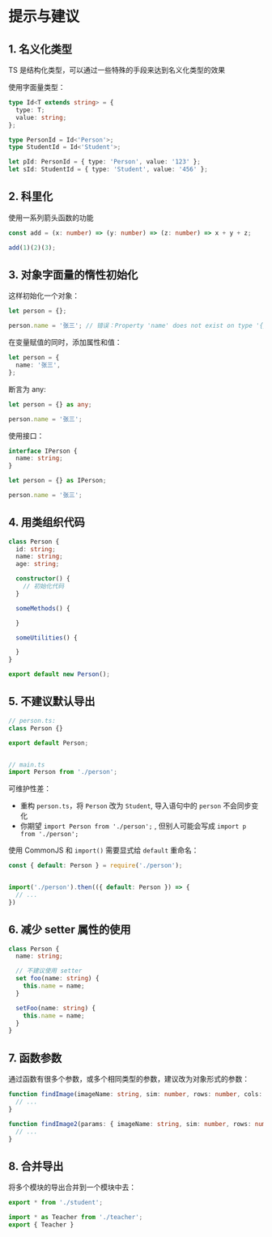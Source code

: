# 提示与建议

## 1. 名义化类型

TS 是结构化类型，可以通过一些特殊的手段来达到名义化类型的效果

使用字面量类型：

```typescript
type Id<T extends string> = {
  type: T;
  value: string;
};

type PersonId = Id<'Person'>;
type StudentId = Id<'Student'>;

let pId: PersonId = { type: 'Person', value: '123' };
let sId: StudentId = { type: 'Student', value: '456' };
```

## 2. 科里化

使用一系列箭头函数的功能

```typescript
const add = (x: number) => (y: number) => (z: number) => x + y + z;

add(1)(2)(3);
```

## 3. 对象字面量的惰性初始化

这样初始化一个对象：

```typescript
let person = {};

person.name = '张三'; // 错误：Property 'name' does not exist on type '{}'.
```

在变量赋值的同时，添加属性和值：

```typescript
let person = {
  name: '张三',
};
```

断言为 any:

```typescript
let person = {} as any;

person.name = '张三';
```

使用接口：

```typescript
interface IPerson {
  name: string;
}

let person = {} as IPerson;

person.name = '张三';
```

## 4. 用类组织代码

```typescript
class Person {
  id: string;
  name: string;
  age: string;

  constructor() {
    // 初始化代码
  }

  someMethods() {

  }

  someUtilities() {

  }
}

export default new Person();
```

## 5. 不建议默认导出

```typescript
// person.ts:
class Person {}

export default Person;


// main.ts
import Person from './person';
```

可维护性差：

* 重构 `person.ts`，将 `Person` 改为 `Student`, 导入语句中的 `person` 不会同步变化
* 你期望 `import Person from './person';` , 但别人可能会写成 `import p from './person';`

使用 CommonJS 和 `import()` 需要显式给 `default` 重命名：

```typescript
const { default: Person } = require('./person');


import('./person').then(({ default: Person }) => {
  // ...
})
```

## 6. 减少 setter 属性的使用

```typescript
class Person {
  name: string;

  // 不建议使用 setter
  set foo(name: string) {
    this.name = name;
  }

  setFoo(name: string) {
    this.name = name;
  }
}
```

## 7. 函数参数

通过函数有很多个参数，或多个相同类型的参数，建议改为对象形式的参数：

```typescript
function findImage(imageName: string, sim: number, rows: number, cols: number, selectRow: number, selectCol: number) {
  // ...
}

function findImage2(params: { imageName: string, sim: number, rows: number, cols: number, selectRow: number, selectCol: number }) {
  // ...
}
```

## 8. 合并导出

将多个模块的导出合并到一个模块中去：

```typescript
export * from './student';

import * as Teacher from './teacher';
export { Teacher }
```
